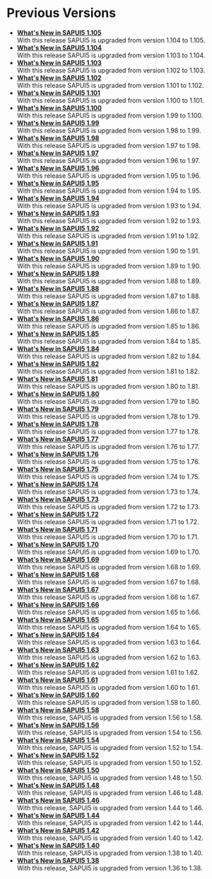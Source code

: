 <!-- loio6660a59a8a22460a91fe65a0d96a567e -->

# Previous Versions

-   **[What's New in SAPUI5 1.105](what-s-new-in-sapui5-1-105-5567dcc.md "With
		this release SAPUI5 is upgraded
		from version 1.104 to 1.105.")**  
With this release SAPUI5 is upgraded from version 1.104 to 1.105.
-   **[What's New in SAPUI5 1.104](what-s-new-in-sapui5-1-104-f01ebd4.md "With
		this release SAPUI5 is upgraded
		from version 1.103 to 1.104.")**  
With this release SAPUI5 is upgraded from version 1.103 to 1.104.
-   **[What's New in SAPUI5 1.103](what-s-new-in-sapui5-1-103-7534ae8.md "With
		this release SAPUI5 is upgraded
		from version 1.102 to 1.103.")**  
With this release SAPUI5 is upgraded from version 1.102 to 1.103.
-   **[What's New in SAPUI5 1.102](what-s-new-in-sapui5-1-102-b530db3.md "With
		this release SAPUI5 is upgraded
		from version 1.101 to 1.102.")**  
With this release SAPUI5 is upgraded from version 1.101 to 1.102.
-   **[What's New in SAPUI5 1.101](what-s-new-in-sapui5-1-101-5a18410.md "With
		this release SAPUI5 is upgraded
		from version 1.100 to 1.101.")**  
With this release SAPUI5 is upgraded from version 1.100 to 1.101.
-   **[What's New in SAPUI5 1.100](what-s-new-in-sapui5-1-100-5deb78f.md "With
		this release SAPUI5 is upgraded
		from version 1.99 to 1.100.")**  
With this release SAPUI5 is upgraded from version 1.99 to 1.100.
-   **[What's New in SAPUI5 1.99](what-s-new-in-sapui5-1-99-5e35c25.md "With
		this release SAPUI5 is upgraded
		from version 1.98 to 1.99.")**  
With this release SAPUI5 is upgraded from version 1.98 to 1.99.
-   **[What's New in SAPUI5 1.98](what-s-new-in-sapui5-1-98-7aacb4e.md "With
		this release SAPUI5 is upgraded
		from version 1.97 to 1.98.")**  
With this release SAPUI5 is upgraded from version 1.97 to 1.98.
-   **[What's New in SAPUI5 1.97](what-s-new-in-sapui5-1-97-f21858f.md "With
		this release SAPUI5 is upgraded
		from version 1.96 to 1.97.")**  
With this release SAPUI5 is upgraded from version 1.96 to 1.97.
-   **[What's New in SAPUI5 1.96](what-s-new-in-sapui5-1-96-b39a11b.md "With
		this release SAPUI5 is upgraded
		from version 1.95 to 1.96.")**  
With this release SAPUI5 is upgraded from version 1.95 to 1.96.
-   **[What's New in SAPUI5 1.95](what-s-new-in-sapui5-1-95-1b09465.md "With
		this release SAPUI5 is upgraded
		from version 1.94 to 1.95.")**  
With this release SAPUI5 is upgraded from version 1.94 to 1.95.
-   **[What's New in SAPUI5 1.94](what-s-new-in-sapui5-1-94-2d6ffdd.md "With
		this release SAPUI5 is upgraded
		from version 1.93 to 1.94.")**  
With this release SAPUI5 is upgraded from version 1.93 to 1.94.
-   **[What's New in SAPUI5 1.93](what-s-new-in-sapui5-1-93-e9c8356.md "With
		this release SAPUI5 is upgraded
		from version 1.92 to 1.93.")**  
With this release SAPUI5 is upgraded from version 1.92 to 1.93.
-   **[What's New in SAPUI5 1.92](what-s-new-in-sapui5-1-92-1492551.md "With
		this release SAPUI5 is upgraded
		from version 1.91 to 1.92.")**  
With this release SAPUI5 is upgraded from version 1.91 to 1.92.
-   **[What's New in SAPUI5 1.91](what-s-new-in-sapui5-1-91-75777da.md "With
		this release SAPUI5 is upgraded
		from version 1.90 to 1.91.")**  
With this release SAPUI5 is upgraded from version 1.90 to 1.91.
-   **[What's New in SAPUI5 1.90](what-s-new-in-sapui5-1-90-b475202.md "With
		this release SAPUI5 is upgraded
		from version 1.89 to 1.90.")**  
With this release SAPUI5 is upgraded from version 1.89 to 1.90.
-   **[What's New in SAPUI5 1.89](what-s-new-in-sapui5-1-89-0805036.md "With
		this release SAPUI5 is upgraded
		from version 1.88 to 1.89.")**  
With this release SAPUI5 is upgraded from version 1.88 to 1.89.
-   **[What's New in SAPUI5 1.88](what-s-new-in-sapui5-1-88-bda141b.md "With
		this release SAPUI5 is upgraded
		from version 1.87 to 1.88.")**  
With this release SAPUI5 is upgraded from version 1.87 to 1.88.
-   **[What's New in SAPUI5 1.87](what-s-new-in-sapui5-1-87-e315108.md "With
		this release SAPUI5 is upgraded
		from version 1.86 to 1.87.")**  
With this release SAPUI5 is upgraded from version 1.86 to 1.87.
-   **[What's New in SAPUI5 1.86](what-s-new-in-sapui5-1-86-067e2fb.md "With
		this release SAPUI5 is upgraded
		from version 1.85 to 1.86.")**  
With this release SAPUI5 is upgraded from version 1.85 to 1.86.
-   **[What's New in SAPUI5 1.85](what-s-new-in-sapui5-1-85-eeb5bd9.md "With
		this release SAPUI5 is upgraded
		from version 1.84 to 1.85.")**  
With this release SAPUI5 is upgraded from version 1.84 to 1.85.
-   **[What's New in SAPUI5 1.84](what-s-new-in-sapui5-1-84-ccf76b7.md "With
		this release SAPUI5 is upgraded
		from version 1.82 to 1.84.")**  
With this release SAPUI5 is upgraded from version 1.82 to 1.84.
-   **[What's New in SAPUI5 1.82](what-s-new-in-sapui5-1-82-f081cf0.md "With
		this release SAPUI5 is upgraded
		from version 1.81 to 1.82.")**  
With this release SAPUI5 is upgraded from version 1.81 to 1.82.
-   **[What's New in SAPUI5 1.81](what-s-new-in-sapui5-1-81-f71563c.md "With
		this release SAPUI5 is upgraded
		from version 1.80 to 1.81.")**  
With this release SAPUI5 is upgraded from version 1.80 to 1.81.
-   **[What's New in SAPUI5 1.80](what-s-new-in-sapui5-1-80-3294c68.md "With
		this release SAPUI5 is upgraded
		from version 1.79 to 1.80.")**  
With this release SAPUI5 is upgraded from version 1.79 to 1.80.
-   **[What's New in SAPUI5 1.79](what-s-new-in-sapui5-1-79-edf8e35.md "With
		this release SAPUI5 is upgraded
		from version 1.78 to 1.79.")**  
With this release SAPUI5 is upgraded from version 1.78 to 1.79.
-   **[What's New in SAPUI5 1.78](what-s-new-in-sapui5-1-78-d176be3.md "With
		this release SAPUI5 is upgraded
		from version 1.77 to 1.78.")**  
With this release SAPUI5 is upgraded from version 1.77 to 1.78.
-   **[What's New in SAPUI5 1.77](what-s-new-in-sapui5-1-77-2ec6b6b.md "With
		this release SAPUI5 is upgraded
		from version 1.76 to 1.77.")**  
With this release SAPUI5 is upgraded from version 1.76 to 1.77.
-   **[What's New in SAPUI5 1.76](what-s-new-in-sapui5-1-76-b9b0a3f.md "With
		this release SAPUI5 is upgraded
		from version 1.75 to 1.76.")**  
With this release SAPUI5 is upgraded from version 1.75 to 1.76.
-   **[What's New in SAPUI5 1.75](what-s-new-in-sapui5-1-75-dc3d3ce.md "With
		this release SAPUI5 is upgraded
		from version 1.74 to 1.75.")**  
With this release SAPUI5 is upgraded from version 1.74 to 1.75.
-   **[What's New in SAPUI5 1.74](what-s-new-in-sapui5-1-74-21fc6cb.md "With
		this release SAPUI5 is upgraded
		from version 1.73 to 1.74.")**  
With this release SAPUI5 is upgraded from version 1.73 to 1.74.
-   **[What's New in SAPUI5 1.73](what-s-new-in-sapui5-1-73-7b82664.md "With
		this release SAPUI5 is upgraded
		from version 1.72 to 1.73.")**  
With this release SAPUI5 is upgraded from version 1.72 to 1.73.
-   **[What's New in SAPUI5 1.72](what-s-new-in-sapui5-1-72-25e5326.md "With
		this release SAPUI5 is upgraded
		from version 1.71 to 1.72.")**  
With this release SAPUI5 is upgraded from version 1.71 to 1.72.
-   **[What's New in SAPUI5 1.71](what-s-new-in-sapui5-1-71-609fd01.md "With
		this release SAPUI5 is upgraded
		from version 1.70 to 1.71.")**  
With this release SAPUI5 is upgraded from version 1.70 to 1.71.
-   **[What's New in SAPUI5 1.70](what-s-new-in-sapui5-1-70-4e89fee.md "With
		this release SAPUI5 is upgraded
		from version 1.69 to 1.70.")**  
With this release SAPUI5 is upgraded from version 1.69 to 1.70.
-   **[What's New in SAPUI5 1.69](what-s-new-in-sapui5-1-69-41203fd.md "With
		this release SAPUI5 is upgraded
		from version 1.68 to 1.69.")**  
With this release SAPUI5 is upgraded from version 1.68 to 1.69.
-   **[What's New in SAPUI5 1.68](what-s-new-in-sapui5-1-68-5531aef.md "With
		this release SAPUI5 is upgraded
		from version 1.67 to 1.68.")**  
With this release SAPUI5 is upgraded from version 1.67 to 1.68.
-   **[What's New in SAPUI5 1.67](what-s-new-in-sapui5-1-67-0968958.md "With
		this release SAPUI5 is upgraded
		from version 1.66 to 1.67.")**  
With this release SAPUI5 is upgraded from version 1.66 to 1.67.
-   **[What's New in SAPUI5 1.66](what-s-new-in-sapui5-1-66-ebe7fda.md "With
		this release SAPUI5 is upgraded
		from version 1.65 to 1.66.")**  
With this release SAPUI5 is upgraded from version 1.65 to 1.66.
-   **[What's New in SAPUI5 1.65](what-s-new-in-sapui5-1-65-9d2b189.md "With
		this release SAPUI5 is upgraded
		from version 1.64 to 1.65.")**  
With this release SAPUI5 is upgraded from version 1.64 to 1.65.
-   **[What's New in SAPUI5 1.64](what-s-new-in-sapui5-1-64-1975e30.md "With
		this release SAPUI5 is upgraded
		from version 1.63 to 1.64.")**  
With this release SAPUI5 is upgraded from version 1.63 to 1.64.
-   **[What's New in SAPUI5 1.63](what-s-new-in-sapui5-1-63-77e1dcc.md "With
		this release SAPUI5 is upgraded
		from version 1.62 to 1.63.")**  
With this release SAPUI5 is upgraded from version 1.62 to 1.63.
-   **[What's New in SAPUI5 1.62](what-s-new-in-sapui5-1-62-27eea38.md "With
		this release SAPUI5 is upgraded
		from version 1.61 to 1.62.")**  
With this release SAPUI5 is upgraded from version 1.61 to 1.62.
-   **[What's New in SAPUI5 1.61](what-s-new-in-sapui5-1-61-de4d50b.md "With
		this release SAPUI5 is upgraded
		from version 1.60 to 1.61.")**  
With this release SAPUI5 is upgraded from version 1.60 to 1.61.
-   **[What's New in SAPUI5 1.60](what-s-new-in-sapui5-1-60-2a70354.md "With
		this release SAPUI5 is upgraded
		from version 1.58 to 1.60.")**  
With this release SAPUI5 is upgraded from version 1.58 to 1.60.
-   **[What's New in SAPUI5 1.58](what-s-new-in-sapui5-1-58-b28edde.md "With
		this release, SAPUI5 is
		upgraded from version 1.56 to 1.58.")**  
With this release, SAPUI5 is upgraded from version 1.56 to 1.58.
-   **[What's New in SAPUI5 1.56](what-s-new-in-sapui5-1-56-53b4b5e.md "With
		this release, SAPUI5 is
		upgraded from version 1.54 to 1.56.")**  
With this release, SAPUI5 is upgraded from version 1.54 to 1.56.
-   **[What's New in SAPUI5 1.54](what-s-new-in-sapui5-1-54-f29023e.md "With
		this release, SAPUI5 is
		upgraded from version 1.52 to 1.54.")**  
With this release, SAPUI5 is upgraded from version 1.52 to 1.54.
-   **[What's New in SAPUI5 1.52](what-s-new-in-sapui5-1-52-a09dd79.md "With
        this release, SAPUI5 is
        upgraded from version 1.50 to 1.52.")**  
With this release, SAPUI5 is upgraded from version 1.50 to 1.52.
-   **[What's New in SAPUI5 1.50](what-s-new-in-sapui5-1-50-a844984.md "With
		this release, SAPUI5 is
		upgraded from version 1.48 to 1.50.")**  
With this release, SAPUI5 is upgraded from version 1.48 to 1.50.
-   **[What's New in SAPUI5 1.48](what-s-new-in-sapui5-1-48-2818f80.md "With
		this release, SAPUI5 is
		upgraded from version 1.46 to 1.48.")**  
With this release, SAPUI5 is upgraded from version 1.46 to 1.48.
-   **[What's New in SAPUI5 1.46](what-s-new-in-sapui5-1-46-4cf0986.md "With
		this release, SAPUI5 is
		upgraded from version 1.44 to 1.46.")**  
With this release, SAPUI5 is upgraded from version 1.44 to 1.46.
-   **[What's New in SAPUI5 1.44](what-s-new-in-sapui5-1-44-05ce1dc.md "With
		this release, SAPUI5 is
		upgraded from version 1.42 to 1.44.")**  
With this release, SAPUI5 is upgraded from version 1.42 to 1.44.
-   **[What's New in SAPUI5 1.42](what-s-new-in-sapui5-1-42-4768f1a.md "With
		this release, SAPUI5 is
		upgraded from version 1.40 to 1.42.")**  
With this release, SAPUI5 is upgraded from version 1.40 to 1.42.
-   **[What's New in SAPUI5 1.40](what-s-new-in-sapui5-1-40-e659bd2.md "With this release, SAPUI5 is upgraded from version
		1.38 to 1.40.")**  
With this release, SAPUI5 is upgraded from version 1.38 to 1.40.
-   **[What's New in SAPUI5 1.38](what-s-new-in-sapui5-1-38-6a875f9.md#loio6a875f998994489483e8085705347d72 "With this release, SAPUI5 is upgraded from version 1.36 to 1.38.")**  
With this release, SAPUI5 is upgraded from version 1.36 to 1.38.


